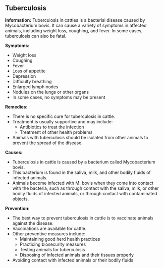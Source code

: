 ## Tuberculosis

**Information:** Tuberculosis in cattles is a bacterial disease caused by Mycobacterium bovis. It can cause a variety of symptoms in affected animals, including weight loss, coughing, and fever. In some cases, tuberculosis can also be fatal.

**Symptoms:**

* Weight loss
* Coughing
* Fever
* Loss of appetite
* Depression
* Difficulty breathing
* Enlarged lymph nodes
* Nodules on the lungs or other organs
* In some cases, no symptoms may be present

**Remedies:**

* There is no specific cure for tuberculosis in cattle.
* Treatment is usually supportive and may include:
    * Antibiotics to treat the infection
    * Treatment of other health problems
* Animals with tuberculosis should be isolated from other animals to prevent the spread of the disease.

**Causes:**

* Tuberculosis in cattle is caused by a bacterium called Mycobacterium bovis.
* This bacterium is found in the saliva, milk, and other bodily fluids of infected animals.
* Animals become infected with M. bovis when they come into contact with the bacteria, such as through contact with the saliva, milk, or other bodily fluids of infected animals, or through contact with contaminated objects.

**Prevention:**

* The best way to prevent tuberculosis in cattle is to vaccinate animals against the disease.
* Vaccinations are available for cattle.
* Other preventive measures include:
    * Maintaining good herd health practices
    * Practicing biosecurity measures
    * Testing animals for tuberculosis
    * Disposing of infected animals and their tissues properly
* Avoiding contact with infected animals or their bodily fluids
